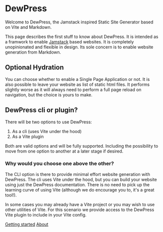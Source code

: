 # DewPress

Welcome to DewPress, the Jamstack inspired Static Site Generator based on Vite and Markdown.

This page describes the first stuff to know about DewPress. It is intended as a framwork to enable
[Jamstack](https://jamstack.org/) based websites. It is completely unopinionated and flexible in design. Its sole concern
is to enable website generation from Markdown.

## Optional Hydration
You can choose whether to enable a Single Page Application or not. It is also possible to leave 
your website as list of static html files. It performs slightly worse as it will always need to perform a full
page reload on navigation, but the choice is yours to make.

## DewPress cli or plugin?

There will be two options to use DewPress:
1. As a cli (uses Vite under the hood)
2. As a Vite plugin

Both are valid options and will be fully supported. Including the possibility to move from one option to another at a later stage
if desired.

### Why would you choose one above the other?
The CLI option is there to provide minimal effort website generation with DewPress. 
The cli uses Vite under the hood, but you can build your website using just the DewPress documentation. 
There is no need to pick up the learning curve of using Vite (although we do encourage you to, it's a great tool!).

In some cases you may already have a Vite project or you may wish to use other utilities of Vite. 
For this scenario we provide access to the DewPress Vite plugin to include in your Vite config.

[Getting started](/getting_started/)
[About](/about/)
